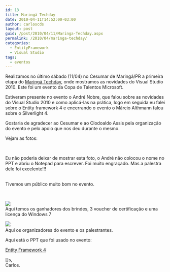 ```yaml
---
id: 13
title: Maringá Techday
date: 2010-04-11T14:52:00-03:00
author: carloscds
layout: post
guid: /post/2010/04/11/Maringa-Techday.aspx
permalink: /2010/04/maringa-techday/
categories:
  - EntityFramework
  - Visual Studio
tags:
  - eventos
---
```

Realizamos no último sábado (11/04) no Cesumar de Maringá/PR a primeira etapa do [Maringá Techday](http://www.maringatechday.com.br/), onde mostramos as novidades do Visual Studio 2010. Este foi um evento da Copa de Talentos Microsoft.

Estiveram presente no evento o André Nobre, que falou sobre as novidades do Visual Studio 2010 e como aplicá-las na prática, logo em seguida eu falei sobre o Entity framework 4 e encerrando o evento o Márcio Althmann falou sobre o Silverlight 4.

Gostaria de agradecer ao Cesumar e ao Clodoaldo Assis pela organização do evento e pelo apoio que nos deu durante o mesmo.

Vejam as fotos:

[]( wp-content/uploads/DSC04688.jpg) 

[]( wp-content/uploads/DSC04689.jpg)  

Eu não poderia deixar de mostrar esta foto, o André não colocou o nome no PPT e abriu o Notepad para escrever. Foi muito engraçado. Mas a palestra dele foi excelente!!!  
[]( wp-content/uploads/DSC04690.jpg)

[]( wp-content/uploads/DSC04693.jpg)   
Tivemos um público muito bom no evento.

[]( wp-content/uploads/DSC04694.jpg)
[]( wp-content/uploads/DSC04696.jpg)
[]( wp-content/uploads/DSC04700.jpg) 
[]( wp-content/uploads/DSC04704.jpg)
[]( wp-content/uploads/DSC04707.jpg) 
[]( wp-content/uploads/DSC04709.jpg)

![]( wp-content/uploads/DSC04712.jpg)  
Aqui temos os ganhadores dos brindes, 3 voucher de certificação e uma licença do Windows 7

![]( wp-content/uploads/DSC04716.jpg)   
Aqui os organizadores do evento e os palestrantes.

Aqui está o PPT que foi usado no evento:

[Entity Framework 4](http://www.slideshare.net/carloscds/entity-framework-4)


[]s,  
Carlos.